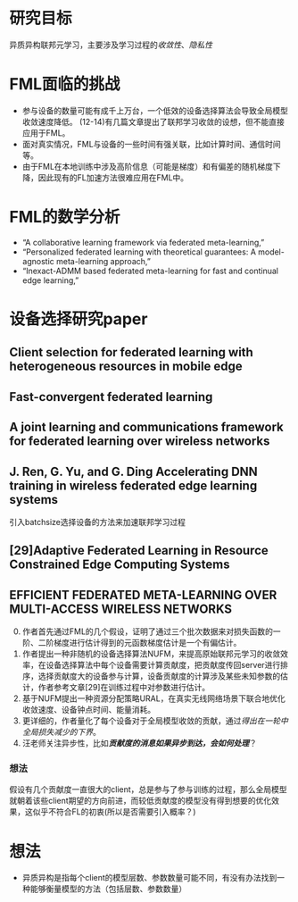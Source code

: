 # 研究目标
异质异构联邦元学习，主要涉及学习过程的*收敛性*、*隐私性*
# FML面临的挑战
+ 参与设备的数量可能有成千上万台，一个低效的设备选择算法会导致全局模型收敛速度降低。
(12-14)有几篇文章提出了联邦学习收敛的设想，但不能直接应用于FML。
+ 面对真实情况，FML与设备的一些时间有强关联，比如计算时间、通信时间等。
+ 由于FML在本地训练中涉及高阶信息（可能是梯度）和有偏差的随机梯度下降，因此现有的FL加速方法很难应用在FML中。
# FML的数学分析
+ “A collaborative learning framework via federated meta-learning,”
+ “Personalized federated learning with theoretical guarantees: A model-agnostic meta-learning approach,”
+ “Inexact-ADMM based federated meta-learning for fast and continual edge learning,”
# 设备选择研究paper
## Client selection for federated learning with heterogeneous resources in mobile edge

## Fast-convergent federated learning

## A joint learning and communications framework for federated learning over wireless networks

## J. Ren, G. Yu, and G. Ding Accelerating DNN training in wireless federated edge learning systems
引入batchsize选择设备的方法来加速联邦学习过程
## [29]Adaptive Federated Learning in Resource Constrained Edge Computing Systems

## EFFICIENT FEDERATED META-LEARNING OVER MULTI-ACCESS WIRELESS NETWORKS
0. 作者首先通过FML的几个假设，证明了通过三个批次数据来对损失函数的一阶、二阶梯度进行估计得到的元函数梯度估计是一个有偏估计。
1. 作者提出一种非随机的设备选择算法NUFM，来提高原始联邦元学习的收敛效率，在设备选择算法中每个设备需要计算贡献度，把贡献度传回server进行排序，选择贡献度大的设备参与计算，设备贡献度的计算涉及某些未知参数的估计，作者参考文章[29]在训练过程中对参数进行估计。
2. 基于NUFM提出一种资源分配策略URAL，在真实无线网络场景下联合地优化收敛速度、设备钟点时间、能量消耗。
3. 更详细的，作者量化了每个设备对于全局模型收敛的贡献，通过*得出在一轮中全局损失减少的下界*。
4. 汪老师关注异步性，比如***贡献度的消息如果异步到达，会如何处理***？

### 想法
假设有几个贡献度一直很大的client，总是参与了参与训练的过程，那么全局模型就朝着该些client期望的方向前进，而较低贡献度的模型没有得到想要的优化效果，这似乎不符合FL的初衷(所以是否需要引入概率？)

# 想法
+ 异质异构是指每个client的模型层数、参数数量可能不同，有没有办法找到一种能够衡量模型的方法（包括层数、参数数量）
